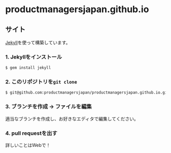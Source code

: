 # productmanagersjapan.github.io

## サイト

[Jekyll](https://jekyllrb.com/)を使って構築しています。

### 1. Jekyllをインストール

```sh
$ gem install jekyll
```

### 2. このリポジトリを`git clone`

```sh
$ git@github.com:productmanagersjapan/productmanagersjapan.github.io.git
```

### 3. ブランチを作成 → ファイルを編集

適当なブランチを作成し、お好きなエディタで編集してください。

### 4. pull requestを出す

詳しいことはWebで！
